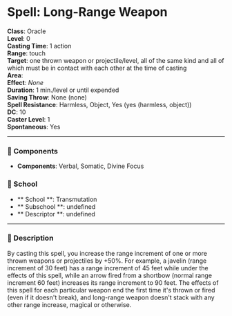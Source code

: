 
# Spell: Long-Range Weapon
**Class**: Oracle  
**Level**: 0  
**Casting Time**: 1 action  
**Range**: touch  
**Target**: one thrown weapon or projectile/level, all of the same kind and all of which must be in contact with each other at the time of casting  
**Area**:   
**Effect**: _None_  
**Duration**: 1 min./level or until expended  
**Saving Throw**: None (none)  
**Spell Resistance**: Harmless, Object, Yes (yes (harmless, object))  
**DC**: 10  
**Caster Level**: 1  
**Spontaneous**: Yes

---

### 🔮 Components
- **Components**: Verbal, Somatic, Divine Focus

### 🏫 School
- ** School **: Transmutation
- ** Subschool **: undefined
- ** Descriptor **: undefined
---

### 📜 Description
By casting this spell, you increase the range increment of one or more thrown weapons or projectiles by +50%. For example, a javelin (range increment of 30 feet) has a range increment of 45 feet while under the effects of this spell, while an arrow fired from a shortbow (normal range increment 60 feet) increases its range increment to 90 feet. The effects of this spell for each particular weapon end the first time it's thrown or fired (even if it doesn't break), and long-range weapon doesn't stack with any other range increase, magical or otherwise.
